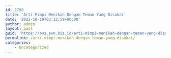 ```yaml
---
id: 2798
title: 'Arti Mimpi Menikah Dengan Teman Yang Disukai'
date: '2022-10-19T03:12:59+00:00'
author: admin
layout: post
guid: 'https://bos.awn.biz.id/arti-mimpi-menikah-dengan-teman-yang-disukai/'
permalink: /arti-mimpi-menikah-dengan-teman-yang-disukai/
categories:
    - Uncategorized
---
```



